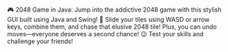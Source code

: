 🎮 2048 Game in Java: Jump into the addictive 2048 game with this stylish GUI built using Java and Swing! 🎉 Slide your tiles using WASD or arrow keys, combine them, and chase that elusive 2048 tile! Plus, you can undo moves—everyone deserves a second chance! 😉 Test your skills and challenge your friends!
